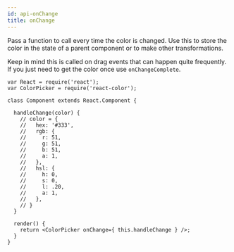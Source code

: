```yaml
---
id: api-onChange
title: onChange
---
```

Pass a function to call every time the color is changed. Use this to store the color in the state of a parent component or to make other transformations.

Keep in mind this is called on drag events that can happen quite frequently. If you just need to get the color once use `onChangeComplete`.

```
var React = require('react');
var ColorPicker = require('react-color');

class Component extends React.Component {

  handleChange(color) {
    // color = {
    //   hex: '#333',
    //   rgb: {
    //     r: 51,
    //     g: 51,
    //     b: 51,
    //     a: 1,
    //   },
    //   hsl: {
    //     h: 0,
    //     s: 0,
    //     l: .20,
    //     a: 1,
    //   },
    // }
  }

  render() {
    return <ColorPicker onChange={ this.handleChange } />;
  }
}
```
